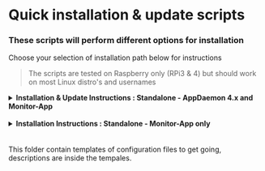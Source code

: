 # Quick installation & update scripts

### These scripts will perform different options for installation

Choose your selection of installation path below for instructions

> The scripts are tested on Raspberry only (RPi3 & 4) but should work on most Linux distro's and usernames

<details><summary><b>Installation & Update Instructions : Standalone - AppDaemon 4.x and Monitor-App</b></summary>
<br><br>
This script are for a first time install of both AppDaemon 4.x and Monitor-App (tested on Raspberry Pi 4 with Raspbian Buster, but should work fine on Ubuntu and other Linux versions). You will find provided templates of configuration files that will be copied to your device, you will just need to fill in your own information. Description and examples are within the configuration files themselves. To execute the full installscript, run following command from your commandline:<br><br>

```
bash -c "$(curl -sL https://raw.githubusercontent.com/Odianosen25/Monitor-App/master/installerscript/install_ad.sh)"
```
<br>
If you get an error message about Curl, install curl by do `sudo apt-get install curl -y`
<br><br>

<details><summary><i>Update Instructions: Standalone - AppDaemon 4.x and Monitor-App</i></summary>
<br>
To execute the updatescript, run following command from your commandline:<br><br>

```
bash -c "$(curl -sL https://raw.githubusercontent.com/Odianosen25/Monitor-App/master/installerscript/update_ad_ma.sh)"
```
***
</details></details>
<br>

<details><summary><b>Installation Instructions : Standalone - Monitor-App only</b></summary>
<br>
This script will install Monitor-App on an existing AppDaemon 4.x installation.
  
> Please note: The script assumes default path of AppDaemon configuration files and will check this. If not, the script will stop.

```
bash -c "$(curl -sL https://raw.githubusercontent.com/Odianosen25/Monitor-App/master/installerscript/update_ma_only.sh)"
```

If you get an error message about Curl, install curl by do `sudo apt-get install curl -y`
<br>
If you get an error message about Git, install git by do `sudo apt-get install git -y`
</details>
<br>
<br>
This folder contain templates of configuration files to get going, descriptions are inside the tempales.

